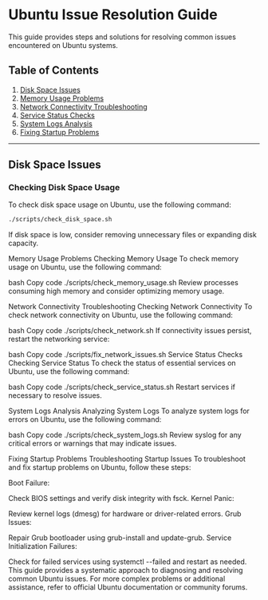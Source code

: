 # Ubuntu Issue Resolution Guide

This guide provides steps and solutions for resolving common issues encountered on Ubuntu systems.

## Table of Contents

1. [Disk Space Issues](#disk-space-issues)
2. [Memory Usage Problems](#memory-usage-problems)
3. [Network Connectivity Troubleshooting](#network-connectivity-troubleshooting)
4. [Service Status Checks](#service-status-checks)
5. [System Logs Analysis](#system-logs-analysis)
6. [Fixing Startup Problems](#fixing-startup-problems)

---

## Disk Space Issues

### Checking Disk Space Usage

To check disk space usage on Ubuntu, use the following command:

```bash
./scripts/check_disk_space.sh
```
If disk space is low, consider removing unnecessary files or expanding disk capacity.

Memory Usage Problems
Checking Memory Usage
To check memory usage on Ubuntu, use the following command:

bash
Copy code
./scripts/check_memory_usage.sh
Review processes consuming high memory and consider optimizing memory usage.

Network Connectivity Troubleshooting
Checking Network Connectivity
To check network connectivity on Ubuntu, use the following command:

bash
Copy code
./scripts/check_network.sh
If connectivity issues persist, restart the networking service:

bash
Copy code
./scripts/fix_network_issues.sh
Service Status Checks
Checking Service Status
To check the status of essential services on Ubuntu, use the following command:

bash
Copy code
./scripts/check_service_status.sh
Restart services if necessary to resolve issues.

System Logs Analysis
Analyzing System Logs
To analyze system logs for errors on Ubuntu, use the following command:

bash
Copy code
./scripts/check_system_logs.sh
Review syslog for any critical errors or warnings that may indicate issues.

Fixing Startup Problems
Troubleshooting Startup Issues
To troubleshoot and fix startup problems on Ubuntu, follow these steps:

Boot Failure:

Check BIOS settings and verify disk integrity with fsck.
Kernel Panic:

Review kernel logs (dmesg) for hardware or driver-related errors.
Grub Issues:

Repair Grub bootloader using grub-install and update-grub.
Service Initialization Failures:

Check for failed services using systemctl --failed and restart as needed.
This guide provides a systematic approach to diagnosing and resolving common Ubuntu issues. For more complex problems or additional assistance, refer to official Ubuntu documentation or community forums.
